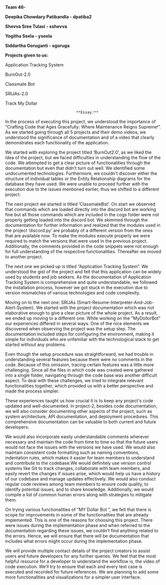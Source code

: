 **Team 46-**

**Deepika Chowdary Patibandla - dpatiba2**

**Shevva Sree Tulasi - sshevva**

**Yogitha Seela - yseela**

**Siddartha Goruganti - sgoruga**


**Projects given to us:**

Application Tracking System

BurnOut-2.0

Classmate Bot

SRIJAs-2.0

Track My Dollar 


                                    **Essay:**
                                    
In the process of executing this project, we understood the importance of “Crafting Code that Ages Gracefully: Where Maintenance Reigns Supreme!”. As we started going through all 5 projects and their demo videos, we understood the significance of documentation and of a video that clearly demonstrates each functionality of the application.

We started with exploring the project titled ‘BurnOut2.0’, as we liked the idea of the project, but we faced difficulties in understanding the flow of the code. We attempted to get a clear picture of functionalities through the documentation but even that didn’t turn out well. We identified some undocumented technologies.  Furthermore, we couldn't discover either the structure of individual tables or the Entity Relationship diagrams for the database they have  used. We were unable to proceed further with the execution due to the issues mentioned earlier, thus we shifted to a different project.

The next project we started is titled ‘ClassmateBot’. On start we observed that commands which are loaded directly into the discord bot are working fine but all those commands which are included in the cogs folder were not properly getting loaded into the discord bot. We skimmed through the documentation for further information and realized that the modules used in the project ‘discord.py’ are probably of a different version from the ones that are available now. To make the modules execute properly we were required to match the versions that were used in the previous project. Additionally, the comments provided in the code snippets were not enough for full understanding of the respective functionalities. Thereafter we moved to another project.

The next one we picked up is titled “Application Tracking System”. We understood the gist of the project and felt that this application can be widely used by students and job seekers. As the documentation of Application Tracking System is comprehensive and quite understandable, we followed the installation process, however we got stuck in the execution due to version mismatches of various technologies and code complexity.

Moving on to the next one: SRIJAs (Smart-Resume-Interpreter-And-Job-Alert-System). We started with the project documentation which was not elaborative enough to give a clear picture of the whole project. As a result, we ended up moving to a different one.
While working on the "MyDollorBot" our experiences differed in several ways. One of the nice elements we discovered when observing the project was the setup step. The documentation included steps for configuring the environment, making it simple for individuals who are unfamiliar with the technological stack to get started without any problems.  

Even though the setup procedure was straightforward, we had trouble in understanding several features because there were no comments in the code. Because of this omission, tracing certain features was a little more challenging. Since all the files in which code was created were gathered into a single folder, navigating through the code base was another difficult aspect. To deal with these challenges, we tried to integrate relevant functionalities together, which provided us with a better perspective and made the process simpler.

These experiences taught us how crucial it is to keep any project's code updated and well-documented. In project-2, besides code documentation, we will also consider documenting other aspects of the project, such as system architecture, API documentation, and deployment procedures. This comprehensive documentation can be valuable to both current and future developers. 

We would also incorporate easily understandable comments wherever necessary and maintain the code from time to time so that the future users would not face the issues with the versions we have used. We would also maintain consistent code formatting such as naming conventions, indentation rules, which makes it easier for team members to understand and contribute to the codebase.We would definitely use version control systems like Git to track changes, collaborate with team members, and easily revert the changes if issues arise, which would help us have a history of our codebase and manage updates effectively.
We would also conduct regular code reviews among team members to ensure code quality, to identify potential issues, and to share knowledge. Additionally, we would  compile a list of common human errors along with strategies to mitigate them.

On trying various functionalities of “MY Dollar Bot ”, we felt that there is scope for improvements in some of the functionalities that are already implemented. This is one of the reasons for choosing this project. There were issues during the implementation phase and when referred to the documentation regarding these issues, we couldn’t find anything related to the errors. Hence, we will ensure that there will be documentation that includes what errors might occur during the implementation phase. 

We will provide multiple contact details of the project creators to assist users and future developers for any further queries. We feel that the most helpful resource for a developer to understand the workflow is, the video of code execution. We’ll try to ensure that each and every test case is executed and recorded for future references. We are planning to add some more functionalities and visualizations for a simpler user interface.
